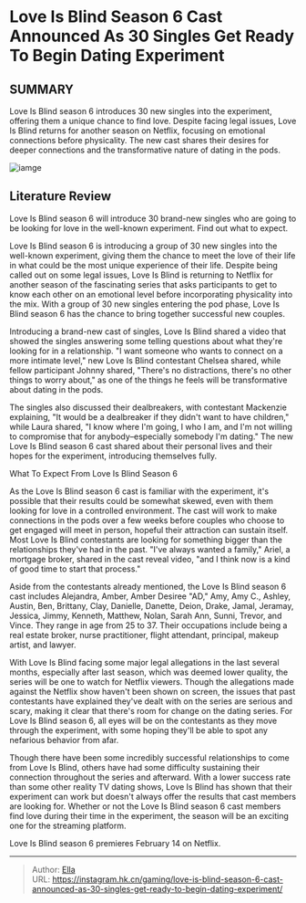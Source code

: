 # Love Is Blind Season 6 Cast Announced As 30 Singles Get Ready To Begin Dating Experiment


## SUMMARY 



  Love Is Blind season 6 introduces 30 new singles into the experiment, offering them a unique chance to find love.   Despite facing legal issues, Love Is Blind returns for another season on Netflix, focusing on emotional connections before physicality.   The new cast shares their desires for deeper connections and the transformative nature of dating in the pods.  

![iamge](https://static1.srcdn.com/wordpress/wp-content/uploads/2023/09/victoria-will-publish-why-love-is-blind-should-replace-hosts-nick-vanessa-lachey-with-whom.jpg)

## Literature Review

Love Is Blind season 6 will introduce 30 brand-new singles who are going to be looking for love in the well-known experiment. Find out what to expect.




Love Is Blind season 6 is introducing a group of 30 new singles into the well-known experiment, giving them the chance to meet the love of their life in what could be the most unique experience of their life. Despite being called out on some legal issues, Love Is Blind is returning to Netflix for another season of the fascinating series that asks participants to get to know each other on an emotional level before incorporating physicality into the mix. With a group of 30 new singles entering the pod phase, Love Is Blind season 6 has the chance to bring together successful new couples.




Introducing a brand-new cast of singles, Love Is Blind shared a video that showed the singles answering some telling questions about what they&#39;re looking for in a relationship. &#34;I want someone who wants to connect on a more intimate level,&#34; new Love Is Blind contestant Chelsea shared, while fellow participant Johnny shared, &#34;There&#39;s no distractions, there&#39;s no other things to worry about,&#34; as one of the things he feels will be transformative about dating in the pods.


 

The singles also discussed their dealbreakers, with contestant Mackenzie explaining, &#34;It would be a dealbreaker if they didn&#39;t want to have children,&#34; while Laura shared, &#34;I know where I&#39;m going, I who I am, and I&#39;m not willing to compromise that for anybody–especially somebody I&#39;m dating.&#34; The new Love Is Blind season 6 cast shared about their personal lives and their hopes for the experiment, introducing themselves fully.





 What To Expect From Love Is Blind Season 6 
          

As the Love Is Blind season 6 cast is familiar with the experiment, it&#39;s possible that their results could be somewhat skewed, even with them looking for love in a controlled environment. The cast will work to make connections in the pods over a few weeks before couples who choose to get engaged will meet in person, hopeful their attraction can sustain itself. Most Love Is Blind contestants are looking for something bigger than the relationships they&#39;ve had in the past. &#34;I&#39;ve always wanted a family,&#34; Ariel, a mortgage broker, shared in the cast reveal video, &#34;and I think now is a kind of good time to start that process.&#34; 

Aside from the contestants already mentioned, the Love Is Blind season 6 cast includes Alejandra, Amber, Amber Desiree &#34;AD,&#34; Amy, Amy C., Ashley, Austin, Ben, Brittany, Clay, Danielle, Danette, Deion, Drake, Jamal, Jeramay, Jessica, Jimmy, Kenneth, Matthew, Nolan, Sarah Ann, Sunni, Trevor, and Vince. They range in age from 25 to 37. Their occupations include being a real estate broker, nurse practitioner, flight attendant, principal, makeup artist, and lawyer.




With Love Is Blind facing some major legal allegations in the last several months, especially after last season, which was deemed lower quality, the series will be one to watch for Netflix viewers. Though the allegations made against the Netflix show haven&#39;t been shown on screen, the issues that past contestants have explained they&#39;ve dealt with on the series are serious and scary, making it clear that there&#39;s room for change on the dating series. For Love Is Blind season 6, all eyes will be on the contestants as they move through the experiment, with some hoping they&#39;ll be able to spot any nefarious behavior from afar.

Though there have been some incredibly successful relationships to come from Love Is Blind, others have had some difficulty sustaining their connection throughout the series and afterward. With a lower success rate than some other reality TV dating shows, Love Is Blind has shown that their experiment can work but doesn&#39;t always offer the results that cast members are looking for. Whether or not the Love Is Blind season 6 cast members find love during their time in the experiment, the season will be an exciting one for the streaming platform.




Love Is Blind season 6 premieres February 14 on Netflix.



---

> Author: [Ella](https://instagram.hk.cn/)  
> URL: https://instagram.hk.cn/gaming/love-is-blind-season-6-cast-announced-as-30-singles-get-ready-to-begin-dating-experiment/  

